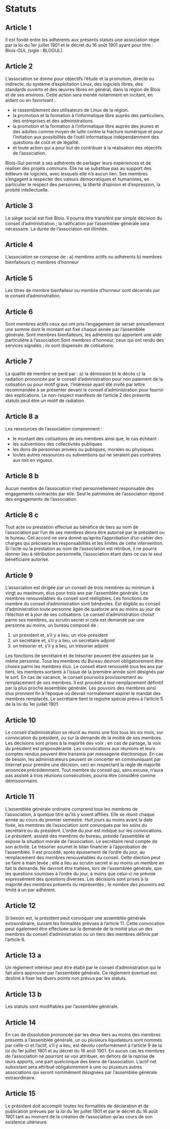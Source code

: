 # Statuts

## Article 1

Il est fondé entre les adhérents aux présents statuts une association régie par la loi du 1er juillet 1901 et le décret du 16 août 1901 ayant pour titre : Blois-GUL (sigle : BLOGUL).

## Article 2

L’association se donne pour objectifs l’étude et la promotion, directe ou indirecte, du système d’exploitation Linux, des logiciels libres, des standards ouverts et des œuvres libres en général, dans la région de Blois et de ses environs.
Cette action sera menée notamment en incitant, en aidant ou en favorisant :

- le rassemblement des utilisateurs de Linux de la région.
- la promotion et la formation à l’informatique libre auprès des particuliers, des entreprises et des administrations.
- la promotion et la formation à l’informatique libre auprès des jeunes et des adultes comme moyen de lutte contre la fracture numérique et pour l’initiation aux possibilités de l’outil informatique indépendamment des questions de coût et de légalité.
- et toute action qui a pour but de contribuer à la réalisation des objectifs de l’association.

Blois-Gul permet à ses adhérents de partager leurs expériences et de réaliser des projets communs.
Elle ne se substitue pas au support des éditeurs de logiciels, avec lesquels elle n’a aucun lien. Ses membres s’engagent à respecter des valeurs démocratiques et humanistes, en particulier le respect des personnes, la liberté d’opinion et d’expression, la probité intellectuelle.

## Article 3

Le siège social est fixé Blois. Il pourra être transféré par simple décision du conseil d’administration ; la ratification par l’assemblée générale sera nécessaire.
La durée de l’association est illimitée.

## Article 4

L’association se compose de :
a) membres actifs ou adhérents
b) membres bienfaiteurs
c) membres d’honneur

## Article 5

Les titres de membre bienfaiteur ou membre d’honneur sont décernés par le conseil d’administration.

## Article 6

Sont membres actifs ceux qui ont pris l’engagement de verser annuellement une somme dont le montant est fixé chaque année par l’assemblée générale.
Sont membres bienfaiteurs, les adhérents qui apportent une aide particulière à l’association.Sont membres d’honneur, ceux qui ont rendu des services signalés ; ils sont dispensés de cotisations.

## Article 7

La qualité de membre se perd par :
a) la démission
b) le décès
c) la radiation prononcée par le conseil d’administration pour non paiement de la cotisation ou pour motif grave, l’intéressé ayant été invité par lettre recommandée à se présenter devant le conseil d’administration pour fournir des explications. Le non-respect manifeste de l’article 2 des présents statuts peut être un motif de radiation.

## Article 8 a

Les ressources de l’association comprennent :

- le montant des cotisations de ses membres ainsi que, le cas échéant :
- les subventions des collectivités publiques
- les dons de personnes privées ou publiques, morales ou physiques
- toutes autres ressources ou subventions qui ne seraient pas contraires aux lois en vigueur.

## Article 8 b

Aucun membre de l’association n’est personnellement responsable des engagements contractés par elle. Seul le patrimoine de l’association répond des engagements de l’association.

## Article 8 c

Tout acte ou prestation effectué au bénéfice de tiers au nom de l’association par l’un de ses membres devra être autorisé par le président ou le bureau.
Cet accord ne sera donné qu’après l’approbation d’un cahier des charges qui précisera les responsabilités et les limites de cette intervention.
Si l’acte ou la prestation au nom de l’association est rétribué, il ne pourra donner lieu à rétribution personnelle, l’association étant dans ce cas le seul bénéficiaire autorisé.

## Article 9

L’association est dirigée par un conseil de trois membres au minimum à vingt au maximum, élus pour trois ans par l’assemblée générale. Les membres renouvelables du conseil sont rééligibles.
Les fonctions de membre du conseil d’administration sont bénévoles. Est éligible au conseil d’administration toute personne âgée de quatorze ans au moins au jour de l’élection et à jour de ses cotisations.
Le conseil d’administration choisit parmi ses membres, au scrutin secret si cela est demandé par une personne au moins, un bureau composé de :
1. un président et, s’il y a lieu, un vice-président
2. un secrétaire et, s’il y a lieu, un secrétaire adjoint
3. un trésorier et, s’il y a lieu, un trésorier adjoint

Les fonctions de secrétaire et de trésorier peuvent être assurées par la même personne. Tous les membres du Bureau devront obligatoirement être choisis parmi les membres élus.
Le conseil étant renouvelé tous les ans par tiers, les membres sortants à l’issue de la première année sont désignés par le sort.
En cas de vacance, le conseil pourvoira provisoirement au remplacement de ses membres. Il est procédé à leur remplacement définitif par la plus proche assemblée générale. Les pouvoirs des membres ainsi élus prennent fin à l’époque où devrait normalement expirer le mandat des membres remplacés.
Le secrétaire tient le registre spécial prévu à l’article 5 de la loi du 1er juillet 1901.

## Article 10

Le conseil d’administration se réunit au moins une fois tous les six mois, sur convocation du président, ou sur la demande de la moitié de ses membres. Les décisions sont prises à la majorité des voix ; en cas de partage, la voix du président est prépondérante. Les convocations aux réunions et leurs comptes rendus peuvent être transmis par messagerie électronique. En cas de besoin, les
administrateurs peuvent se concerter en communiquant par Internet pour prendre une décision, ceci en respectant la règle de majorité annoncée précédemment.
Tout membre du conseil qui, sans excuse, n’aura pas assisté à trois réunions consécutives, pourra être considéré comme démissionnaire.

## Article 11

L’assemblée générale ordinaire comprend tous les membres de l’association, à quelque titre qu’ils y soient affiliés. Elle se réunit chaque année au cours du premier semestre.
Huit jours au moins avant la date fixée, les membres de l’association sont convoqués par les soins du secrétaire ou du président.
L’ordre du jour est indiqué sur les convocations.
Le président, assisté des membres du bureau, préside l’assemblée et expose la situation morale de l’association. Le secrétaire rend compte de son activité. Le trésorier soumet le bilan financier à l’approbation de l’assemblée.
Il est procédé, après épuisement de l’ordre du jour, au remplacement des membres renouvelables du conseil. Cette élection peut se faire à main levée ; elle a lieu au scrutin secret si au moins un membre en fait la demande.
Ne devront être traitées, lors de l’assemblée générale, que les questions soumises à l’ordre du jour, à moins que celui-ci ne prévoie expressément des questions diverses. Les décisions sont prises à la majorité des membres présents ou représentés ; le nombre des pouvoirs est limité à un par adhérent.

## Article 12

Si besoin est, le président peut convoquer une assemblée générale extraordinaire, suivant les formalités prévues à l’article 11. Cette convocation peut également être effectuée sur la demande de la moitié plus un des membres du conseil d’administration ou un tiers des membres définis par l’article 6.

## Article 13 a

Un règlement intérieur peut être établi par le conseil d’administration qui le fait alors approuver par l’assemblée générale.
Ce règlement éventuel est destiné à fixer les divers points non prévus par les statuts.

## Article 13 b

Les statuts sont modifiables par l’assemblée générale.

## Article 14

En cas de dissolution prononcée par les deux tiers au moins des membres présents à l’assemblée générale, un ou plusieurs liquidateurs sont nommés par celle-ci et l’actif, s’il y a lieu, est dévolu conformément à l’article 9 de la loi du 1er juillet 1901 et au décret du 16 août 1901. En aucun cas les membres de l’association ne pourront se voir attribuer, en dehors de la reprise de leurs apports, une part quelconque des biens de l’association. L’actif net subsistant sera attribué obligatoirement à une ou plusieurs autres associations qui seront nommément désignées par l’assemblée générale extraordinaire.

## Article 15

Le président doit accomplir toutes les formalités de déclaration et de publication prévues par la loi du 1er juillet 1901 et par le décret du 16 août 1901 tant au moment de la création de l’association qu’au cours de son existence ultérieure.
